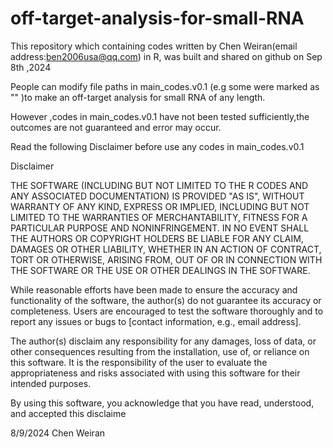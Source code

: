 # off-target-analysis-for-small-RNA
 
This repository which containing codes written by Chen Weiran(email address:ben2006usa@qq.com) in R, was built and shared on github on Sep 8th ,2024

People can modify file paths in main_codes.v0.1 (e.g some were marked as "<your path >" )to make an off-target analysis for small RNA of any length.

However ,codes in main_codes.v0.1 have not been tested sufficiently,the outcomes are not guaranteed and error may occur.

Read the following Disclaimer before use any codes in main_codes.v0.1

Disclaimer

THE SOFTWARE (INCLUDING BUT NOT LIMITED TO THE R CODES AND ANY ASSOCIATED DOCUMENTATION) IS PROVIDED "AS IS", WITHOUT WARRANTY OF ANY KIND, EXPRESS OR IMPLIED, INCLUDING BUT NOT LIMITED TO THE WARRANTIES OF MERCHANTABILITY, FITNESS FOR A PARTICULAR PURPOSE AND NONINFRINGEMENT. IN NO EVENT SHALL THE AUTHORS OR COPYRIGHT HOLDERS BE LIABLE FOR ANY CLAIM, DAMAGES OR OTHER LIABILITY, WHETHER IN AN ACTION OF CONTRACT, TORT OR OTHERWISE, ARISING FROM, OUT OF OR IN CONNECTION WITH THE SOFTWARE OR THE USE OR OTHER DEALINGS IN THE SOFTWARE.

While reasonable efforts have been made to ensure the accuracy and functionality of the software, the author(s) do not guarantee its accuracy or completeness. Users are encouraged to test the software thoroughly and to report any issues or bugs to [contact information, e.g., email address].

The author(s) disclaim any responsibility for any damages, loss of data, or other consequences resulting from the installation, use of, or reliance on this software. It is the responsibility of the user to evaluate the appropriateness and risks associated with using this software for their intended purposes.

By using this software, you acknowledge that you have read, understood, and accepted this disclaime


8/9/2024
Chen Weiran
